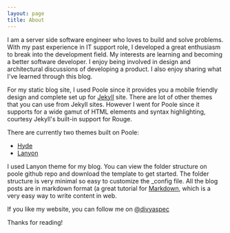 ```yaml
---
layout: page
title: About
---
```


I am a server side software engineer who loves to build and solve problems. With my past experience in IT support role, I developed a great enthusiasm to break into the development field. My interests are learning and becoming a better software developer. I enjoy being involved in design and architectural discussions of developing a product. I also enjoy sharing what I've learned through this blog.

For my static blog site, I used Poole since it provides you a mobile friendly design and complete set up for [Jekyll](http://jekyllrb.com) site. There are lot of other themes that you can use from Jekyll sites. However I went for Poole since it supports for a wide gamut of HTML elements and syntax highlighting, courtesy Jekyll's built-in support for Rouge.

There are currently two themes built on Poole:

* [Hyde](http://hyde.getpoole.com)
* [Lanyon](http://lanyon.getpoole.com)

I used Lanyon theme for my blog. You can view the folder structure on poole github repo and download the template to get started. The folder structure is very minimal so easy to customize the \_config file. All the blog posts are in markdown format (a great tutorial for [Markdown](http://daringfireball.net/projects/markdown/), which is a very easy way to write content in web.

If you like my website, you can follow me on [@divyaspec](https://twitter.com/divyaspec)


Thanks for reading!
